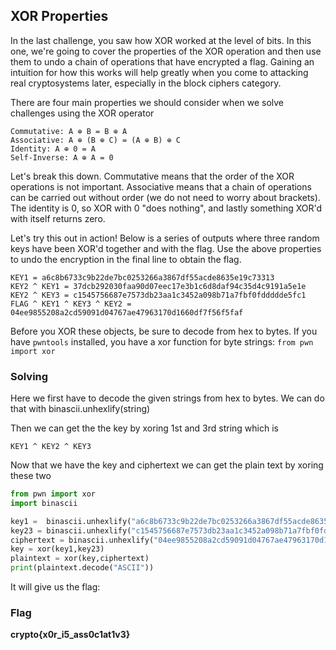 ## XOR Properties

In the last challenge, you saw how XOR worked at the level of bits. In this one, we're going to cover the properties of the XOR operation and then use them to undo a chain of operations that have encrypted a flag. Gaining an intuition for how this works will help greatly when you come to attacking real cryptosystems later, especially in the block ciphers category.

There are four main properties we should consider when we solve challenges using the XOR operator

```
Commutative: A ⊕ B = B ⊕ A
Associative: A ⊕ (B ⊕ C) = (A ⊕ B) ⊕ C
Identity: A ⊕ 0 = A
Self-Inverse: A ⊕ A = 0
```

Let's break this down. Commutative means that the order of the XOR operations is not important. Associative means that a chain of operations can be carried out without order (we do not need to worry about brackets). The identity is 0, so XOR with 0 "does nothing", and lastly something XOR'd with itself returns zero.

Let's try this out in action! Below is a series of outputs where three random keys have been XOR'd together and with the flag. Use the above properties to undo the encryption in the final line to obtain the flag.

```
KEY1 = a6c8b6733c9b22de7bc0253266a3867df55acde8635e19c73313
KEY2 ^ KEY1 = 37dcb292030faa90d07eec17e3b1c6d8daf94c35d4c9191a5e1e
KEY2 ^ KEY3 = c1545756687e7573db23aa1c3452a098b71a7fbf0fddddde5fc1
FLAG ^ KEY1 ^ KEY3 ^ KEY2 = 04ee9855208a2cd59091d04767ae47963170d1660df7f56f5faf
```

 Before you XOR these objects, be sure to decode from hex to bytes. If you have `pwntools` installed, you have a xor function for byte strings: `from pwn import xor`

### Solving

Here we first have to decode the given strings from hex to bytes. We can do that with binascii.unhexlify(string)

Then we can get the the key by xoring 1st and 3rd string which is

```
KEY1 ^ KEY2 ^ KEY3
```

Now that we have the key and ciphertext we can get the plain text by xoring these two

```python
from pwn import xor
import binascii

key1 =  binascii.unhexlify("a6c8b6733c9b22de7bc0253266a3867df55acde8635e19c73313")
key23 = binascii.unhexlify("c1545756687e7573db23aa1c3452a098b71a7fbf0fddddde5fc1")
ciphertext = binascii.unhexlify("04ee9855208a2cd59091d04767ae47963170d1660df7f56f5faf")
key = xor(key1,key23)
plaintext = xor(key,ciphertext)
print(plaintext.decode("ASCII"))
```

It will give us the flag:

### Flag

**crypto{x0r_i5_ass0c1at1v3}**